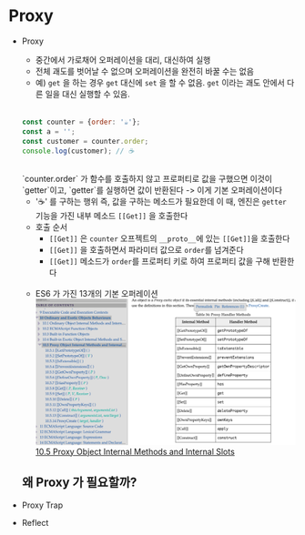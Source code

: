 # Proxy 

- Proxy
  - 중간에서 가로채어 오퍼레이션을 대리, 대신하여 실행
  - 전체 괘도를 벗어날 수 없으며 오퍼레이션을 완전히 바꿀 수는 없음 
  - 예)
    `get` 을 하는 경우 `get` 대신에 `set` 을 할 수 없음.
    `get` 이라는 괘도 안에서 다른 일을 대신 실행할 수 있음. 
  
  <br />
  

  ```js
  const counter = {order: '☕️'};  
  const a = '';
  const customer = counter.order;
  console.log(customer); // ☕️
  ```

  <br />
  `counter.order` 가 함수를 호출하지 않고 프로퍼티로 값을 구했으면 이것이 `getter`이고, `getter`를 실행하면 값이 반환된다 -> 이게 기본 오퍼레이션이다

  - '☕️' 를 구하는 행위 즉, 값을 구하는 메소드가 필요한데 이 때, 엔진은 `getter` 기능을 가진 내부 메소드 `[[Get]]` 을 호출한다 
  - 호출 순서
    - `[[Get]]` 은 `counter` 오프젝트의 `__proto__`에 있는 `[[Get]]`을 호출한다
    - `[[Get]]` 을 호출하면서 파라미터 값으로 `order`를 넘겨준다
    - `[[Get]]` 메소드가 `order`를 프로퍼티 키로 하여 프로퍼티 값을 구해 반환한다
  

  <br />

  - ES6 가 가진 13개의 기본 오퍼레이션
    ![13 개의 기본 오퍼레이션](./13.png)
    [10.5 Proxy Object Internal Methods and Internal Slots](https://tc39.es/ecma262/#sec-proxy-object-internal-methods-and-internal-slots)


  ## 왜 Proxy 가 필요할까? 

  

- Proxy Trap
- Reflect